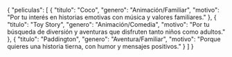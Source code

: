 {
  "peliculas": [
    {
      "titulo": "Coco",
      "genero": "Animación/Familiar",
      "motivo": "Por tu interés en historias emotivas con música y valores familiares."
    },
    {
      "titulo": "Toy Story",
      "genero": "Animación/Comedia",
      "motivo": "Por tu búsqueda de diversión y aventuras que disfruten tanto niños como adultos."
    },
    {
      "titulo": "Paddington",
      "genero": "Aventura/Familiar",
      "motivo": "Porque quieres una historia tierna, con humor y mensajes positivos."
    }
  ]
}
